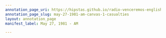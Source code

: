 ```yaml
---
annotation_page_uri: https://hipstas.github.io/radio-venceremos-english/annotations/may-27-1981-am-canvas-1-casualties.json
annotation_page_slug: may-27-1981-am-canvas-1-casualties
layout: annotation_page
manifest_label: May 27, 1981 - AM

---
```

